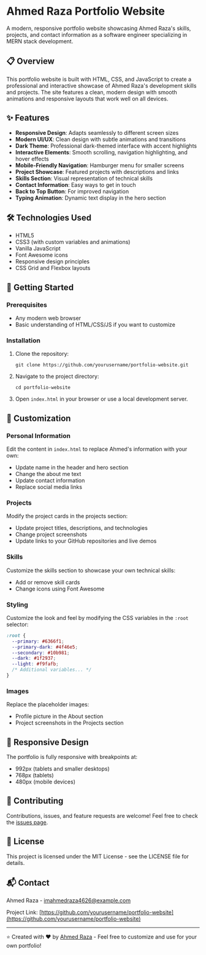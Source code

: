 # Ahmed Raza Portfolio Website

A modern, responsive portfolio website showcasing Ahmed Raza's skills, projects, and contact information as a software engineer specializing in MERN stack development.

## 📋 Overview

This portfolio website is built with HTML, CSS, and JavaScript to create a professional and interactive showcase of Ahmed Raza's development skills and projects. The site features a clean, modern design with smooth animations and responsive layouts that work well on all devices.

## ✨ Features

- **Responsive Design**: Adapts seamlessly to different screen sizes
- **Modern UI/UX**: Clean design with subtle animations and transitions
- **Dark Theme**: Professional dark-themed interface with accent highlights
- **Interactive Elements**: Smooth scrolling, navigation highlighting, and hover effects
- **Mobile-Friendly Navigation**: Hamburger menu for smaller screens
- **Project Showcase**: Featured projects with descriptions and links
- **Skills Section**: Visual representation of technical skills
- **Contact Information**: Easy ways to get in touch
- **Back to Top Button**: For improved navigation
- **Typing Animation**: Dynamic text display in the hero section

## 🛠️ Technologies Used

- HTML5
- CSS3 (with custom variables and animations)
- Vanilla JavaScript
- Font Awesome icons
- Responsive design principles
- CSS Grid and Flexbox layouts

## 🚀 Getting Started

### Prerequisites

- Any modern web browser
- Basic understanding of HTML/CSS/JS if you want to customize

### Installation

1. Clone the repository:
   ```
   git clone https://github.com/yourusername/portfolio-website.git
   ```

2. Navigate to the project directory:
   ```
   cd portfolio-website
   ```

3. Open `index.html` in your browser or use a local development server.

## 🔧 Customization

### Personal Information

Edit the content in `index.html` to replace Ahmed's information with your own:

- Update name in the header and hero section
- Change the about me text
- Update contact information
- Replace social media links

### Projects

Modify the project cards in the projects section:
- Update project titles, descriptions, and technologies
- Change project screenshots
- Update links to your GitHub repositories and live demos

### Skills

Customize the skills section to showcase your own technical skills:
- Add or remove skill cards
- Change icons using Font Awesome

### Styling

Customize the look and feel by modifying the CSS variables in the `:root` selector:
```css
:root {
  --primary: #6366f1;
  --primary-dark: #4f46e5;
  --secondary: #10b981;
  --dark: #1f2937;
  --light: #f9fafb;
  /* Additional variables... */
}
```

### Images

Replace the placeholder images:
- Profile picture in the About section
- Project screenshots in the Projects section

## 📱 Responsive Design

The portfolio is fully responsive with breakpoints at:
- 992px (tablets and smaller desktops)
- 768px (tablets)
- 480px (mobile devices)

## 🤝 Contributing

Contributions, issues, and feature requests are welcome! Feel free to check the [issues page](https://github.com/yourusername/portfolio-website/issues).

## 📄 License

This project is licensed under the MIT License - see the LICENSE file for details.

## 📬 Contact

Ahmed Raza - [imahmedraza4626@example.com](mailto:imahmedraza4626@example.com)

Project Link: [https://github.com/yourusername/portfolio-website](https://github.com/yourusername/portfolio-website)

---

⭐️ Created with ❤️ by [Ahmed Raza](https://github.com/ahmed0raza) - Feel free to customize and use for your own portfolio!
